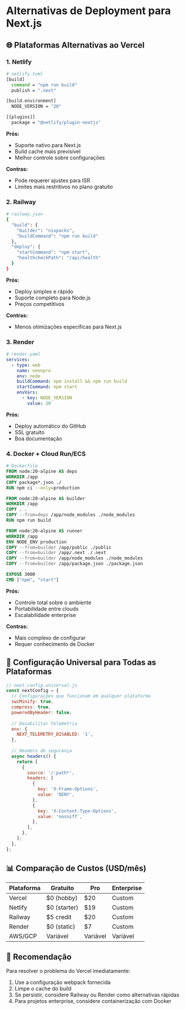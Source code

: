 # Alternativas de Deployment para Next.js

## 🌐 Plataformas Alternativas ao Vercel

### 1. **Netlify**
```bash
# netlify.toml
[build]
  command = "npm run build"
  publish = ".next"

[build.environment]
  NODE_VERSION = "20"

[[plugins]]
  package = "@netlify/plugin-nextjs"
```

**Prós:**
- Suporte nativo para Next.js
- Build cache mais previsível
- Melhor controle sobre configurações

**Contras:**
- Pode requerer ajustes para ISR
- Limites mais restritivos no plano gratuito

### 2. **Railway**
```bash
# railway.json
{
  "build": {
    "builder": "nixpacks",
    "buildCommand": "npm run build"
  },
  "deploy": {
    "startCommand": "npm start",
    "healthcheckPath": "/api/health"
  }
}
```

**Prós:**
- Deploy simples e rápido
- Suporte completo para Node.js
- Preços competitivos

**Contras:**
- Menos otimizações específicas para Next.js

### 3. **Render**
```yaml
# render.yaml
services:
  - type: web
    name: neonpro
    env: node
    buildCommand: npm install && npm run build
    startCommand: npm start
    envVars:
      - key: NODE_VERSION
        value: 20
```

**Prós:**
- Deploy automático do GitHub
- SSL gratuito
- Boa documentação

### 4. **Docker + Cloud Run/ECS**
```dockerfile
# Dockerfile
FROM node:20-alpine AS deps
WORKDIR /app
COPY package*.json ./
RUN npm ci --only=production

FROM node:20-alpine AS builder
WORKDIR /app
COPY . .
COPY --from=deps /app/node_modules ./node_modules
RUN npm run build

FROM node:20-alpine AS runner
WORKDIR /app
ENV NODE_ENV production
COPY --from=builder /app/public ./public
COPY --from=builder /app/.next ./.next
COPY --from=builder /app/node_modules ./node_modules
COPY --from=builder /app/package.json ./package.json

EXPOSE 3000
CMD ["npm", "start"]
```

**Prós:**
- Controle total sobre o ambiente
- Portabilidade entre clouds
- Escalabilidade enterprise

**Contras:**
- Mais complexo de configurar
- Requer conhecimento de Docker

## 🔧 Configuração Universal para Todas as Plataformas

```javascript
// next.config.universal.js
const nextConfig = {
  // Configurações que funcionam em qualquer plataforma
  swcMinify: true,
  compress: true,
  poweredByHeader: false,
  
  // Desabilitar telemetria
  env: {
    NEXT_TELEMETRY_DISABLED: '1',
  },
  
  // Headers de segurança
  async headers() {
    return [
      {
        source: '/:path*',
        headers: [
          {
            key: 'X-Frame-Options',
            value: 'DENY',
          },
          {
            key: 'X-Content-Type-Options',
            value: 'nosniff',
          },
        ],
      },
    ];
  },
};
```

## 📊 Comparação de Custos (USD/mês)

| Plataforma | Gratuito | Pro | Enterprise |
|------------|----------|-----|------------|
| Vercel | $0 (hobby) | $20 | Custom |
| Netlify | $0 (starter) | $19 | Custom |
| Railway | $5 credit | $20 | Custom |
| Render | $0 (static) | $7 | Custom |
| AWS/GCP | Variável | Variável | Variável |

## 🚀 Recomendação

Para resolver o problema do Vercel imediatamente:
1. Use a configuração webpack fornecida
2. Limpe o cache do build
3. Se persistir, considere Railway ou Render como alternativas rápidas
4. Para projetos enterprise, considere containerização com Docker